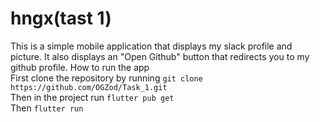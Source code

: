 # hngx(tast 1)
This is a simple mobile application that displays my slack profile and picture. It also displays an  "Open Github" button that redirects you to my github profile.
How to run the app <br />
First clone the repository by running ```git clone https://github.com/OGZod/Task_1.git``` <br />
Then in the project run ```flutter pub get``` <br />
Then ```flutter run``` <br />



 
 
